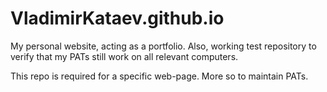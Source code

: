 # VladimirKataev.github.io


My personal website, acting as a portfolio.
Also, working test repository to verify that my PATs still work on all relevant computers.

This repo is required for a specific web-page. More so to maintain PATs.
